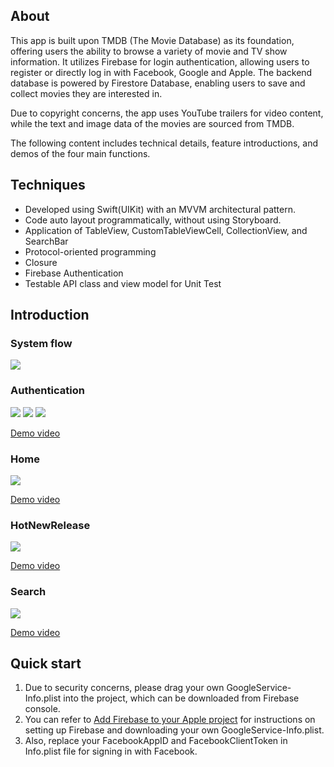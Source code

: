 ## About
This app is built upon TMDB (The Movie Database) as its foundation, offering users the ability to browse a variety of movie and TV show information. It utilizes Firebase for login authentication, allowing users to register or directly log in with Facebook, Google and Apple. The backend database is powered by Firestore Database, enabling users to save and collect movies they are interested in.

Due to copyright concerns, the app uses YouTube trailers for video content, while the text and image data of the movies are sourced from TMDB. 

The following content includes technical details, feature introductions, and demos of the four main functions.


## Techniques

* Developed using Swift(UIKit) with an MVVM architectural pattern.
* Code auto layout programmatically, without using Storyboard.
* Application of TableView, CustomTableViewCell, CollectionView, and SearchBar
* Protocol-oriented programming
* Closure
* Firebase Authentication
* Testable API class and view model for Unit Test

## Introduction

### System flow
![](images/SystemFlow.PocketTube.png)

### Authentication

![](images/Authentication.png)
![](images/LogIn.png)
![](images/SignUp.png)

[Demo video](https://youtu.be/hojQ0-4yL6A)

### Home

![](images/Home.png)

[Demo video](https://www.youtube.com/watch?v=4F-UszejoWA)

### HotNewRelease

![](images/HotNewRelease.png)

[Demo video](https://www.youtube.com/watch?v=tuH_Y2zdWZs)

### Search

![](images/Search.png)

[Demo video](https://youtu.be/oYRjc9Gm1ug)

## Quick start
1. Due to security concerns, please drag your own GoogleService-Info.plist into the project, which can be downloaded from Firebase console.
2. You can refer to [Add Firebase to your Apple project](https://firebase.google.com/docs/ios/setup#prerequisites) for instructions on setting up Firebase and downloading your own GoogleService-Info.plist.
3. Also, replace your FacebookAppID and FacebookClientToken in Info.plist file for signing in with Facebook.
